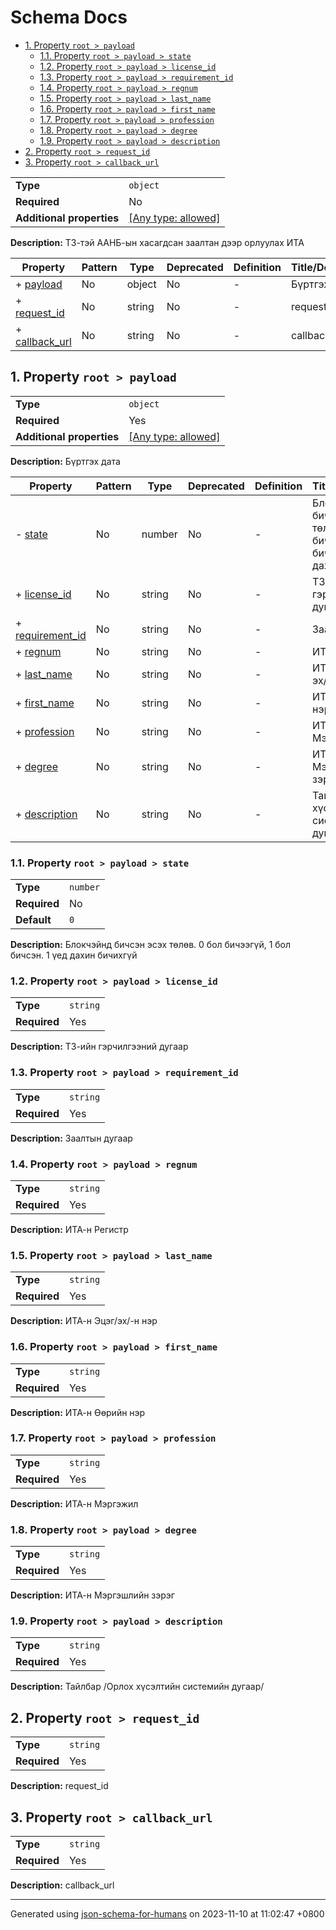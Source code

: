 # Schema Docs

- [1. Property `root > payload`](#payload)
  - [1.1. Property `root > payload > state`](#payload_state)
  - [1.2. Property `root > payload > license_id`](#payload_license_id)
  - [1.3. Property `root > payload > requirement_id`](#payload_requirement_id)
  - [1.4. Property `root > payload > regnum`](#payload_regnum)
  - [1.5. Property `root > payload > last_name`](#payload_last_name)
  - [1.6. Property `root > payload > first_name`](#payload_first_name)
  - [1.7. Property `root > payload > profession`](#payload_profession)
  - [1.8. Property `root > payload > degree`](#payload_degree)
  - [1.9. Property `root > payload > description`](#payload_description)
- [2. Property `root > request_id`](#request_id)
- [3. Property `root > callback_url`](#callback_url)

|                           |                                                                           |
| ------------------------- | ------------------------------------------------------------------------- |
| **Type**                  | `object`                                                                  |
| **Required**              | No                                                                        |
| **Additional properties** | [[Any type: allowed]](# "Additional Properties of any type are allowed.") |

**Description:** ТЗ-тэй ААНБ-ын хасагдсан заалтан дээр орлуулах ИТА

| Property                         | Pattern | Type   | Deprecated | Definition | Title/Description |
| -------------------------------- | ------- | ------ | ---------- | ---------- | ----------------- |
| + [payload](#payload )           | No      | object | No         | -          | Бүртгэх дата      |
| + [request_id](#request_id )     | No      | string | No         | -          | request_id        |
| + [callback_url](#callback_url ) | No      | string | No         | -          | callback_url      |

## <a name="payload"></a>1. Property `root > payload`

|                           |                                                                           |
| ------------------------- | ------------------------------------------------------------------------- |
| **Type**                  | `object`                                                                  |
| **Required**              | Yes                                                                       |
| **Additional properties** | [[Any type: allowed]](# "Additional Properties of any type are allowed.") |

**Description:** Бүртгэх дата

| Property                                     | Pattern | Type   | Deprecated | Definition | Title/Description                                                               |
| -------------------------------------------- | ------- | ------ | ---------- | ---------- | ------------------------------------------------------------------------------- |
| - [state](#payload_state )                   | No      | number | No         | -          | Блокчэйнд бичсэн эсэх төлөв. 0 бол бичээгүй, 1 бол бичсэн. 1 үед дахин бичихгүй |
| + [license_id](#payload_license_id )         | No      | string | No         | -          | ТЗ-ийн гэрчилгээний дугаар                                                      |
| + [requirement_id](#payload_requirement_id ) | No      | string | No         | -          | Заалтын дугаар                                                                  |
| + [regnum](#payload_regnum )                 | No      | string | No         | -          | ИТА-н Регистр                                                                   |
| + [last_name](#payload_last_name )           | No      | string | No         | -          | ИТА-н Эцэг/эх/-н нэр                                                            |
| + [first_name](#payload_first_name )         | No      | string | No         | -          | ИТА-н Өөрийн нэр                                                                |
| + [profession](#payload_profession )         | No      | string | No         | -          | ИТА-н Mэргэжил                                                                  |
| + [degree](#payload_degree )                 | No      | string | No         | -          | ИТА-н Mэргэшлийн зэрэг                                                          |
| + [description](#payload_description )       | No      | string | No         | -          | Тайлбар /Орлох хүсэлтийн системийн дугаар/                                      |

### <a name="payload_state"></a>1.1. Property `root > payload > state`

|              |          |
| ------------ | -------- |
| **Type**     | `number` |
| **Required** | No       |
| **Default**  | `0`      |

**Description:** Блокчэйнд бичсэн эсэх төлөв. 0 бол бичээгүй, 1 бол бичсэн. 1 үед дахин бичихгүй

### <a name="payload_license_id"></a>1.2. Property `root > payload > license_id`

|              |          |
| ------------ | -------- |
| **Type**     | `string` |
| **Required** | Yes      |

**Description:** ТЗ-ийн гэрчилгээний дугаар

### <a name="payload_requirement_id"></a>1.3. Property `root > payload > requirement_id`

|              |          |
| ------------ | -------- |
| **Type**     | `string` |
| **Required** | Yes      |

**Description:** Заалтын дугаар

### <a name="payload_regnum"></a>1.4. Property `root > payload > regnum`

|              |          |
| ------------ | -------- |
| **Type**     | `string` |
| **Required** | Yes      |

**Description:** ИТА-н Регистр

### <a name="payload_last_name"></a>1.5. Property `root > payload > last_name`

|              |          |
| ------------ | -------- |
| **Type**     | `string` |
| **Required** | Yes      |

**Description:** ИТА-н Эцэг/эх/-н нэр

### <a name="payload_first_name"></a>1.6. Property `root > payload > first_name`

|              |          |
| ------------ | -------- |
| **Type**     | `string` |
| **Required** | Yes      |

**Description:** ИТА-н Өөрийн нэр

### <a name="payload_profession"></a>1.7. Property `root > payload > profession`

|              |          |
| ------------ | -------- |
| **Type**     | `string` |
| **Required** | Yes      |

**Description:** ИТА-н Mэргэжил

### <a name="payload_degree"></a>1.8. Property `root > payload > degree`

|              |          |
| ------------ | -------- |
| **Type**     | `string` |
| **Required** | Yes      |

**Description:** ИТА-н Mэргэшлийн зэрэг

### <a name="payload_description"></a>1.9. Property `root > payload > description`

|              |          |
| ------------ | -------- |
| **Type**     | `string` |
| **Required** | Yes      |

**Description:** Тайлбар /Орлох хүсэлтийн системийн дугаар/

## <a name="request_id"></a>2. Property `root > request_id`

|              |          |
| ------------ | -------- |
| **Type**     | `string` |
| **Required** | Yes      |

**Description:** request_id

## <a name="callback_url"></a>3. Property `root > callback_url`

|              |          |
| ------------ | -------- |
| **Type**     | `string` |
| **Required** | Yes      |

**Description:** callback_url

----------------------------------------------------------------------------------------------------------------------------
Generated using [json-schema-for-humans](https://github.com/coveooss/json-schema-for-humans) on 2023-11-10 at 11:02:47 +0800
